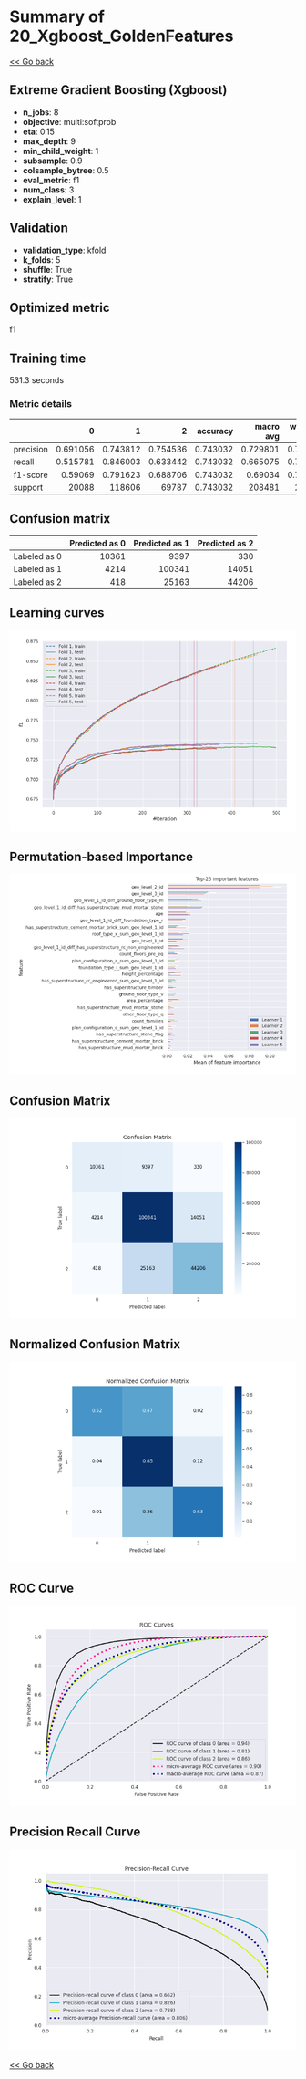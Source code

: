 # Summary of 20_Xgboost_GoldenFeatures

[<< Go back](../README.md)


## Extreme Gradient Boosting (Xgboost)
- **n_jobs**: 8
- **objective**: multi:softprob
- **eta**: 0.15
- **max_depth**: 9
- **min_child_weight**: 1
- **subsample**: 0.9
- **colsample_bytree**: 0.5
- **eval_metric**: f1
- **num_class**: 3
- **explain_level**: 1

## Validation
 - **validation_type**: kfold
 - **k_folds**: 5
 - **shuffle**: True
 - **stratify**: True

## Optimized metric
f1

## Training time

531.3 seconds

### Metric details
|           |            0 |             1 |            2 |   accuracy |     macro avg |   weighted avg |   logloss |
|:----------|-------------:|--------------:|-------------:|-----------:|--------------:|---------------:|----------:|
| precision |     0.691056 |      0.743812 |     0.754536 |   0.743032 |      0.729801 |       0.742319 |  0.581619 |
| recall    |     0.515781 |      0.846003 |     0.633442 |   0.743032 |      0.665075 |       0.743032 |  0.581619 |
| f1-score  |     0.59069  |      0.791623 |     0.688706 |   0.743032 |      0.69034  |       0.737812 |  0.581619 |
| support   | 20088        | 118606        | 69787        |   0.743032 | 208481        |  208481        |  0.581619 |


## Confusion matrix
|              |   Predicted as 0 |   Predicted as 1 |   Predicted as 2 |
|:-------------|-----------------:|-----------------:|-----------------:|
| Labeled as 0 |            10361 |             9397 |              330 |
| Labeled as 1 |             4214 |           100341 |            14051 |
| Labeled as 2 |              418 |            25163 |            44206 |

## Learning curves
![Learning curves](learning_curves.png)

## Permutation-based Importance
![Permutation-based Importance](permutation_importance.png)
## Confusion Matrix

![Confusion Matrix](confusion_matrix.png)


## Normalized Confusion Matrix

![Normalized Confusion Matrix](confusion_matrix_normalized.png)


## ROC Curve

![ROC Curve](roc_curve.png)


## Precision Recall Curve

![Precision Recall Curve](precision_recall_curve.png)



[<< Go back](../README.md)
